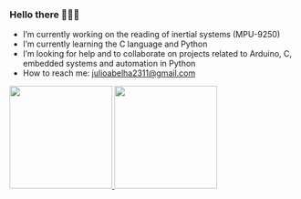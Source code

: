 ### Hello there 🤔🤔🤔



- I’m currently working on the reading of inertial systems (MPU-9250)
- I’m currently learning the C language and Python
- I’m looking for help and to collaborate on projects related to Arduino, C, embedded systems and automation in Python                                               
- How to reach me: julioabelha2311@gmail.com
 
 
 
 <div>
  <a href="https://github.com/JulioAbelha">
  <img height="180em" src="https://github-readme-stats.vercel.app/api?username=JulioAbelha&show_icons=true&theme=dark&include_all_commits=true&count_private=true"/>
  <img height="180em" src="https://github-readme-stats.vercel.app/api/top-langs/?username=JulioAbelha&layout=compact&langs_count=7&theme=dark"/>
<div>
